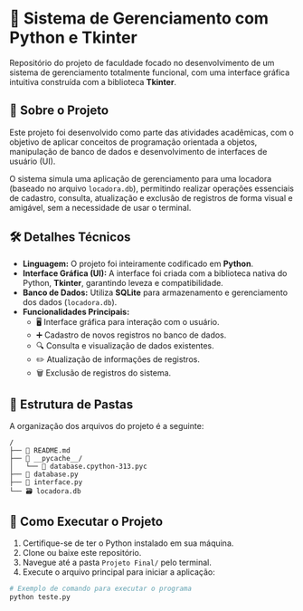 # 🐍 Sistema de Gerenciamento com Python e Tkinter

Repositório do projeto de faculdade focado no desenvolvimento de um sistema de gerenciamento totalmente funcional, com uma interface gráfica intuitiva construída com a biblioteca **Tkinter**.

## 🎯 Sobre o Projeto

Este projeto foi desenvolvido como parte das atividades acadêmicas, com o objetivo de aplicar conceitos de programação orientada a objetos, manipulação de banco de dados e desenvolvimento de interfaces de usuário (UI).

O sistema simula uma aplicação de gerenciamento para uma locadora (baseado no arquivo `locadora.db`), permitindo realizar operações essenciais de cadastro, consulta, atualização e exclusão de registros de forma visual e amigável, sem a necessidade de usar o terminal.

## 🛠️ Detalhes Técnicos

* **Linguagem:** O projeto foi inteiramente codificado em **Python**.
* **Interface Gráfica (UI):** A interface foi criada com a biblioteca nativa do Python, **Tkinter**, garantindo leveza e compatibilidade.
* **Banco de Dados:** Utiliza **SQLite** para armazenamento e gerenciamento dos dados (`locadora.db`).
* **Funcionalidades Principais:**
    * 🖥️ Interface gráfica para interação com o usuário.
    * ➕ Cadastro de novos registros no banco de dados.
    * 🔍 Consulta e visualização de dados existentes.
    * ✏️ Atualização de informações de registros.
    * 🗑️ Exclusão de registros do sistema.

## 📂 Estrutura de Pastas

A organização dos arquivos do projeto é a seguinte:

```
/
├── 📄 README.md
├── 📁 __pycache__/
│   └── 📄 database.cpython-313.pyc
├── 🐍 database.py
├── 🐍 interface.py
└── 🗃️ locadora.db
```

## 🚀 Como Executar o Projeto

1.  Certifique-se de ter o Python instalado em sua máquina.
2.  Clone ou baixe este repositório.
3.  Navegue até a pasta `Projeto Final/` pelo terminal.
4.  Execute o arquivo principal para iniciar a aplicação:

```bash
# Exemplo de comando para executar o programa
python teste.py
```
